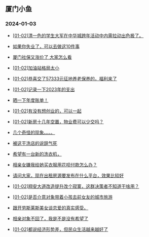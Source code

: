 ## 厦门小鱼 
### 2024-01-03

+ [[01-02]清一色的学生大军在中华城跨年活动中内需拉动出色极了。](http://bbs.xmfish.com/read-htm-tid-18129195.html)

+ [如果你失业了，可以去做这10件事](http://bbs.xmfish.com/read-htm-tid-18129151.html)

+ [厦门社保又涨价了  大家怎么看](http://bbs.xmfish.com/read-htm-tid-18129284.html)

+ [[01-02]加油站格局太小](http://bbs.xmfish.com/read-htm-tid-18129189.html)

+ [[01-02]恭喜交了57333元征地养老保养的，福利来了](http://bbs.xmfish.com/read-htm-tid-18129371.html)

+ [[01-02]记录一下2023年的支出](http://bbs.xmfish.com/read-htm-tid-18129207.html)

+ [晒一下年度账单！](http://bbs.xmfish.com/read-htm-tid-18129356.html)

+ [[01-02]有没有想创业的，可以一起](http://bbs.xmfish.com/read-htm-tid-18129430.html)

+ [[01-02]新房十几年空置，物业费可以少交吗？](http://bbs.xmfish.com/read-htm-tid-18129397.html)

+ [几个奇怪的现象。。。。](http://bbs.xmfish.com/read-htm-tid-18129390.html)

+ [被这干洗店的说辞气死](http://bbs.xmfish.com/read-htm-tid-18129358.html)

+ [希望有一台新的洗衣机，](http://bbs.xmfish.com/read-htm-tid-18129402.html)

+ [相亲女嫌我给她买衣服用花呗付款怎么办？](http://bbs.xmfish.com/read-htm-tid-18129435.html)

+ [请问大家，现在出租房源要发布在什么平台，效果比较好](http://bbs.xmfish.com/read-htm-tid-18129353.html)

+ [[01-02]翔安大道改造提升改个寂寞，这群决策者不知道干啥用？](http://bbs.xmfish.com/read-htm-tid-18129487.html)

+ [[01-02]是否介意对象带着小孩去前女友的城市旅游](http://bbs.xmfish.com/read-htm-tid-18129465.html)

+ [跟开劳斯莱斯美女谈恋爱的真实感受。](http://bbs.xmfish.com/read-htm-tid-18129624.html)

+ [相亲对象不回了，我是不是没有希望了](http://bbs.xmfish.com/read-htm-tid-18129616.html)

+ [[01-02]都说经济形势差，但民众生活越来越好了](http://bbs.xmfish.com/read-htm-tid-18129697.html)

